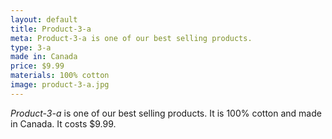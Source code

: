 ```yaml
---
layout: default
title: Product-3-a
meta: Product-3-a is one of our best selling products.
type: 3-a
made in: Canada
price: $9.99
materials: 100% cotton
image: product-3-a.jpg
---
```


*Product-3-a* is one of our best selling products. It is 100% cotton and made in Canada. It costs $9.99.
